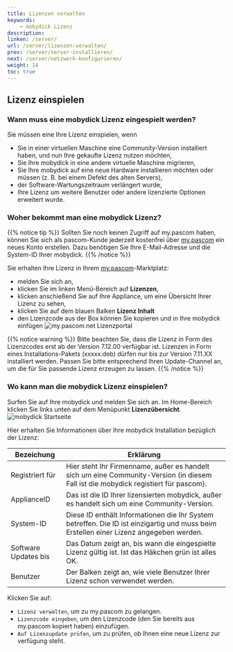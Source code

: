 ```yaml
---
title: Lizenzen verwalten
keywords:
    - mobydick Lizenz
description:
linken: /server/
url: /server/lizenzen-verwalten/
prev: /server/server-installieren/
next: /server/netzwerk-konfigurieren/
weight: 14
toc: true
---
```



## Lizenz einspielen ##

### Wann muss eine mobydick Lizenz eingespielt werden?
Sie müssen eine Ihre Lizenz einspielen, wenn

* Sie in einer virtuellen Maschine eine Community-Version installiert haben, und nun Ihre gekaufte Lizenz nutzen möchten,
* Sie Ihre mobydick in eine andere virtuelle Maschine migrieren,
* Sie Ihre mobydick auf eine neue Hardware installieren möchten oder müssen (z. B. bei einem Defekt des alten Servers),
* der Software-Wartungszeitraum verlängert wurde,
* Ihre Lizenz um weitere Benutzer oder andere lizenzierte Optionen erweitert wurde.


### Woher bekommt man eine mobydick Lizenz?

{{% notice tip %}}
Sollten Sie noch keinen Zugriff auf my.pascom haben, können Sie sich als pascom-Kunde jederzeit kostenfrei über [my.pascom](https://my.pascom.net/#/buy/product) ein neues Konto erstellen. Dazu benötigen Sie Ihre E-Mail-Adresse und die System-ID Ihrer mobydick.
{{% /notice %}}

Sie erhalten Ihre Lizenz in Ihrem [my.pascom](https://my.pascom.net/ "my.pascom.net Lizenzportal")-Marktplatz:

* melden Sie sich an,
* klicken Sie im linken Menü-Bereich auf **Lizenzen**,
* klicken anschießend Sie auf Ihre Appliance, um eine Übersicht Ihrer Lizenz zu sehen,
* klicken Sie auf dem blauen Balken **Lizenz Inhalt**
* den Lizenzcode aus der Box können Sie kopieren und in Ihre mobydick einfügen
![my.pascom.net Lizenzportal](../../images/lizenz_uebersicht.png?width=80% "mobydick Lizenz in my.pascom.net")

{{% notice warning %}}
Bitte beachten Sie, dass die Lizenz in Form des Lizenzcodes erst ab der Version 7.12.00 verfügbar ist. Lizenzen in Form eines Installations-Pakets (xxxxx.deb) dürfen nur bis zur Version 7.11.XX installiert werden.
Passen Sie bitte entsprechend Ihren Update-Channel an, um die für Sie passende Lizenz erzeugen zu lassen.
{{% /notice %}}

### Wo kann man die mobydick Lizenz einspielen?
Surfen Sie auf Ihre mobydick und melden Sie sich an. Im Home-Bereich klicken Sie links unten auf dem Menüpunkt **Lizenzübersicht**.
![mobydick Startseite](../../images/lizenz_mobydick.png?width=80% "mobydick Lizenzübersicht")

Hier erhalten Sie Informationen über Ihre mobydick Installation bezüglich der Lizenz:

|Bezeichung|Erklärung|
|---|---|
|Registriert für|Hier steht Ihr Firmenname, außer es handelt sich um eine Community-Version (in diesem Fall ist die mobydick registiert für pascom).|
|ApplianceID|Das ist die ID Ihrer lizensierten mobydick, außer es handelt sich um eine Community-Version.|
|System-ID|Diese ID enthält Informationen die Ihr System betreffen. Die ID ist einzigartig und muss beim Erstellen einer Lizenz angegeben werden.|
|Software Updates bis|Das Datum zeigt an, bis wann die eingespielte Lizenz gültig ist. Ist das Häkchen grün ist alles OK.|
|Benutzer|Der Balken zeigt an, wie viele Benutzer Ihrer Lizenz schon verwendet werden.|

Klicken Sie auf:

* `Lizenz verwalten`, um zu my.pascom zu gelangen.
* `Lizenzcode eingeben`, um den Lizenzcode (den Sie bereits aus my.pascom kopiert haben) einzufügen.
* `Auf Lizenzupdate prüfen`, um zu prüfen, ob Ihnen eine neue Lizenz zur verfügung steht.
